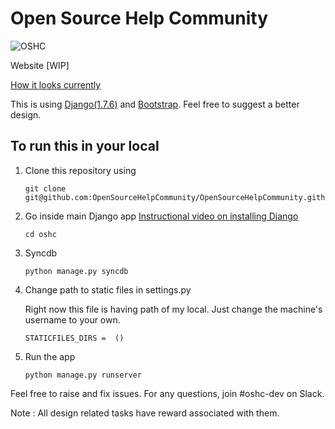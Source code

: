 # Open Source Help Community

![OSHC](https://avatars0.githubusercontent.com/u/23719480?v=3&s=200)

Website [WIP]

[How it looks currently](https://gyazo.com/8395caa42290fb5a7d32d6b75c07ff53)

This is using [Django(1.7.6)](https://www.djangoproject.com/) and [Bootstrap](http://getbootstrap.com/).
Feel free to suggest a better design.

## To run this in your local

1. Clone this repository using
	```
	git clone git@github.com:OpenSourceHelpCommunity/OpenSourceHelpCommunity.github.io.git
	```

2. Go inside main Django app [Instructional video on installing Django](https://youtu.be/qgGIqRFvFFk)
	```
	cd oshc
	```

3. Syncdb

	```
	python manage.py syncdb
	```

4. Change path to static files in settings.py

	Right now this file is having path of my local. Just change the machine's username to your own.

	```
	STATICFILES_DIRS =  ()
	```
4. Run the app
	```
	python manage.py runserver
	```


Feel free to raise and fix issues.
For any questions, join #oshc-dev on Slack.

Note : All design related tasks have reward associated with them.


